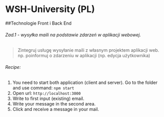 # WSH-University (PL)
##Technologie Front i Back End

###### Zad.1 - wysyłka maili na podstawie zdarzeń w aplikacji webowej.
> Zintegruj usługę wysyłanie maili z własnym projektem aplikacji web. np. poinformuj o zdarzeniu w aplikacji (np. edycja użytkownika)

###### Recipe:
1. You need to start both application (client and server). 
  Go to the folder and use command: `npm start`
2. Open url: `http://localhost:3000`
3. Write to first input (existing) email.
4. Write your message in the second area.
5. Click and receive a message in your mail.
